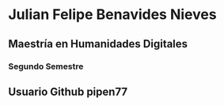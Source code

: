 # Julian Felipe Benavides Nieves
## Maestría en Humanidades Digitales
### Segundo Semestre
## Usuario Github pipen77
